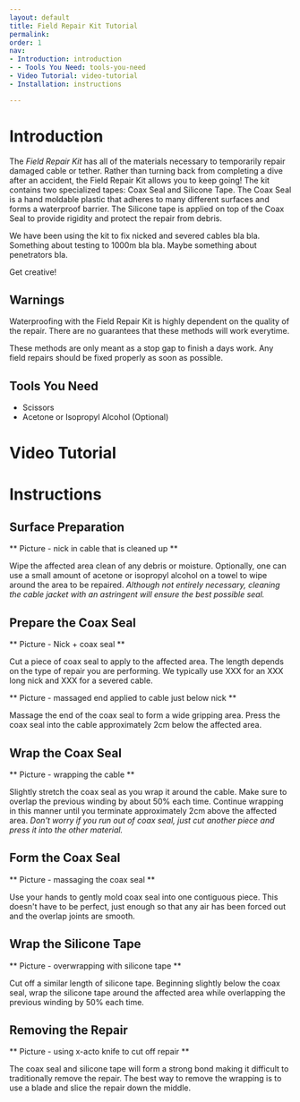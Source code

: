 ```yaml
---
layout: default
title: Field Repair Kit Tutorial
permalink: 
order: 1
nav:
- Introduction: introduction
- - Tools You Need: tools-you-need
- Video Tutorial: video-tutorial
- Installation: instructions

---
```


# Introduction

The *Field Repair Kit* has all of the materials necessary to temporarily repair damaged cable or tether. Rather than turning back from completing a dive after an accident, the Field Repair Kit allows you to keep going! The kit contains two specialized tapes: Coax Seal and Silicone Tape. The Coax Seal is a hand moldable plastic that adheres to many different surfaces and forms a waterproof barrier. The Silicone tape is applied on top of the Coax Seal to provide rigidity and protect the repair from debris.

We have been using the kit to fix nicked and severed cables bla bla. Something about testing to 1000m bla bla. Maybe something about penetrators bla.

Get creative!


## Warnings

<i class="fa fa-exclamation-triangle fa-fw fa-2x text-warning"></i> Waterproofing with the Field Repair Kit is highly dependent on the quality of the repair. There are no guarantees that these methods will work everytime.

<i class="fa fa-exclamation-triangle fa-fw fa-2x text-warning"></i>  These methods are only meant as a stop gap to finish a days work. Any field repairs should be fixed properly as soon as possible.


## Tools You Need

* Scissors
* Acetone or Isopropyl Alcohol (Optional)

# Video Tutorial

# Instructions

## Surface Preparation 

** Picture - nick in cable that is cleaned up **

Wipe the affected area clean of any debris or moisture. Optionally, one can use a small amount of acetone or isopropyl alcohol on a towel to wipe around the area to be repaired. *Although not entirely necessary, cleaning the cable jacket with an astringent will ensure the best possible seal.* 


## Prepare the Coax Seal

** Picture - Nick + coax seal **

Cut a piece of coax seal to apply to the affected area. The length depends on the type of repair you are performing. We typically use XXX for an XXX long nick and XXX for a severed cable. 

** Picture - massaged end applied to cable just below nick **

Massage the end of the coax seal to form a wide gripping area. Press the coax seal into the cable approximately 2cm below the affected area. 

## Wrap the Coax Seal

** Picture - wrapping the cable **

Slightly stretch the coax seal as you wrap it around the cable. Make sure to overlap the previous winding by about 50% each time. Continue wrapping in this manner until you terminate approximately 2cm above the affected area. *Don't worry if you run out of coax seal, just cut another piece and press it into the other material.* 

## Form the Coax Seal

** Picture - massaging the coax seal **

Use your hands to gently mold coax seal into one contiguous piece. This doesn't have to be perfect, just enough so that any air has been forced out and the overlap joints are smooth.

## Wrap the Silicone Tape

** Picture - overwrapping with silicone tape **

Cut off a similar length of silicone tape. Beginning slightly below the coax seal, wrap the silicone tape around the affected area while overlapping the previous winding by 50% each time.

## Removing the Repair

** Picture - using x-acto knife to cut off repair **

The coax seal and silicone tape will form a strong bond making it difficult to traditionally remove the repair. The best way to remove the wrapping is to use a blade and slice the repair down the middle.